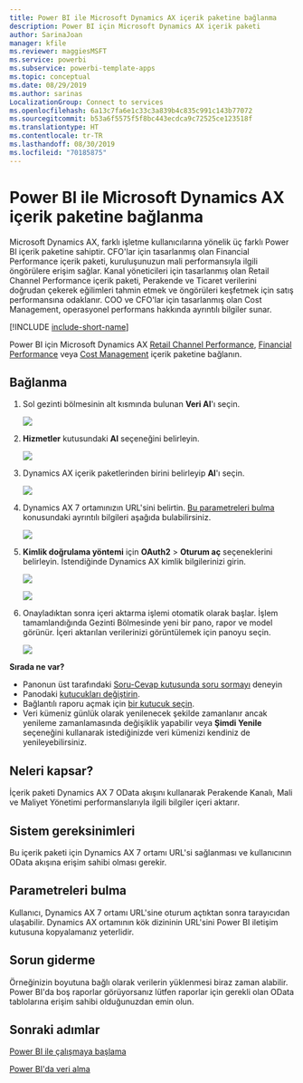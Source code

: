 ```yaml
---
title: Power BI ile Microsoft Dynamics AX içerik paketine bağlanma
description: Power BI için Microsoft Dynamics AX içerik paketi
author: SarinaJoan
manager: kfile
ms.reviewer: maggiesMSFT
ms.service: powerbi
ms.subservice: powerbi-template-apps
ms.topic: conceptual
ms.date: 08/29/2019
ms.author: sarinas
LocalizationGroup: Connect to services
ms.openlocfilehash: 6a13c7fa6e1c33c3a839b4c835c991c143b77072
ms.sourcegitcommit: b53a6f5575f5f8bc443ecdca9c72525ce123518f
ms.translationtype: HT
ms.contentlocale: tr-TR
ms.lasthandoff: 08/30/2019
ms.locfileid: "70185875"
---
```

# <a name="connect-to-microsoft-dynamics-ax-content-pack-with-power-bi"></a>Power BI ile Microsoft Dynamics AX içerik paketine bağlanma
Microsoft Dynamics AX, farklı işletme kullanıcılarına yönelik üç farklı Power BI içerik paketine sahiptir. CFO'lar için tasarlanmış olan Financial Performance içerik paketi, kuruluşunuzun mali performansıyla ilgili öngörülere erişim sağlar. Kanal yöneticileri için tasarlanmış olan Retail Channel Performance içerik paketi, Perakende ve Ticaret verilerini doğrudan çekerek eğilimleri tahmin etmek ve öngörüleri keşfetmek için satış performansına odaklanır. COO ve CFO'lar için tasarlanmış olan Cost Management, operasyonel performans hakkında ayrıntılı bilgiler sunar.

[!INCLUDE [include-short-name](./includes/service-deprecate-content-packs.md)]

Power BI için Microsoft Dynamics AX [Retail Channel Performance](https://app.powerbi.com/getdata/services/dynamics-ax-retail-channel-performance), [Financial Performance](https://app.powerbi.com/getdata/services/dynamics-ax-financial-performance) veya [Cost Management](https://app.powerbi.com/getdata/services/dynamics-ax-cost-management) içerik paketine bağlanın.

## <a name="how-to-connect"></a>Bağlanma
1. Sol gezinti bölmesinin alt kısmında bulunan **Veri Al**'ı seçin.
   
   ![](media/service-connect-to-microsoft-dynamics-ax/getdata.png)
2. **Hizmetler** kutusundaki **Al** seçeneğini belirleyin.
   
   ![](media/service-connect-to-microsoft-dynamics-ax/services.png)
3. Dynamics AX içerik paketlerinden birini belirleyip **Al**'ı seçin.
   
   ![](media/service-connect-to-microsoft-dynamics-ax/mdax.png)
4. Dynamics AX 7 ortamınızın URL'sini belirtin. [Bu parametreleri bulma](#FindingParams) konusundaki ayrıntılı bilgileri aşağıda bulabilirsiniz.
   
   ![](media/service-connect-to-microsoft-dynamics-ax/params.png)
5. **Kimlik doğrulama yöntemi** için **OAuth2** \> **Oturum aç** seçeneklerini belirleyin. İstendiğinde Dynamics AX kimlik bilgilerinizi girin.
   
    ![](media/service-connect-to-microsoft-dynamics-ax/creds.png)
   
    ![](media/service-connect-to-microsoft-dynamics-ax/creds2.png)
6. Onayladıktan sonra içeri aktarma işlemi otomatik olarak başlar. İşlem tamamlandığında Gezinti Bölmesinde yeni bir pano, rapor ve model görünür. İçeri aktarılan verilerinizi görüntülemek için panoyu seçin.
   
     ![](media/service-connect-to-microsoft-dynamics-ax/dashboard.png)

**Sırada ne var?**

* Panonun üst tarafındaki [Soru-Cevap kutusunda soru sormayı](consumer/end-user-q-and-a.md) deneyin
* Panodaki [kutucukları değiştirin](service-dashboard-edit-tile.md).
* Bağlantılı raporu açmak için [bir kutucuk seçin](consumer/end-user-tiles.md).
* Veri kümeniz günlük olarak yenilenecek şekilde zamanlanır ancak yenileme zamanlamasında değişiklik yapabilir veya **Şimdi Yenile** seçeneğini kullanarak istediğinizde veri kümenizi kendiniz de yenileyebilirsiniz.

## <a name="whats-included"></a>Neleri kapsar?
İçerik paketi Dynamics AX 7 OData akışını kullanarak Perakende Kanalı, Mali ve Maliyet Yönetimi performanslarıyla ilgili bilgiler içeri aktarır.

## <a name="system-requirements"></a>Sistem gereksinimleri
Bu içerik paketi için Dynamics AX 7 ortamı URL'si sağlanması ve kullanıcının OData akışına erişim sahibi olması gerekir.

## <a name="finding-parameters"></a>Parametreleri bulma
<a name="FindingParams"></a>

Kullanıcı, Dynamics AX 7 ortamı URL'sine oturum açtıktan sonra tarayıcıdan ulaşabilir. Dynamics AX ortamının kök dizininin URL'sini Power BI iletişim kutusuna kopyalamanız yeterlidir.

## <a name="troubleshooting"></a>Sorun giderme
Örneğinizin boyutuna bağlı olarak verilerin yüklenmesi biraz zaman alabilir. Power BI'da boş raporlar görüyorsanız lütfen raporlar için gerekli olan OData tablolarına erişim sahibi olduğunuzdan emin olun.

## <a name="next-steps"></a>Sonraki adımlar
[Power BI ile çalışmaya başlama](service-get-started.md)

[Power BI'da veri alma](service-get-data.md)


